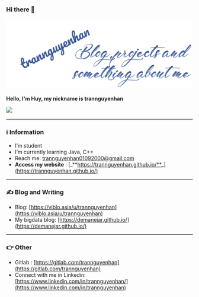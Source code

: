 ### Hi there 👋
[![Header](https://raw.githubusercontent.com/trannguyenhan/trannguyenhan/main/images/background2.png "Header")](https://some-url.dev/)

**Hello, I'm Huy, my nickname is trannguyenhan**

![](https://komarev.com/ghpvc/?username=your-github-username&style=flat-square)

--- 
### ℹ️ Information
- I’m student
- I’m currently learning Java, C++
- Reach me: [trannguyenhan01092000@gmail.com](trannguyenhan01092000@gmail.com)
- **Access my website** : [_**https://trannguyenhan.github.io/**_](https://trannguyenhan.github.io/)

--- 
### ✍️ Blog and Writing

- Blog: [https://viblo.asia/u/trannguyenhan](https://viblo.asia/u/trannguyenhan)
- My bigdata blog: [https://demanejar.github.io/](https://demanejar.github.io/)

--- 
### 👉 Other
- Gitlab : [https://gitlab.com/trannguyenhan](https://gitlab.com/trannguyenhan)
- Connect with me in Linkedin: [https://www.linkedin.com/in/trannguyenhan/](https://www.linkedin.com/in/trannguyenhan)
